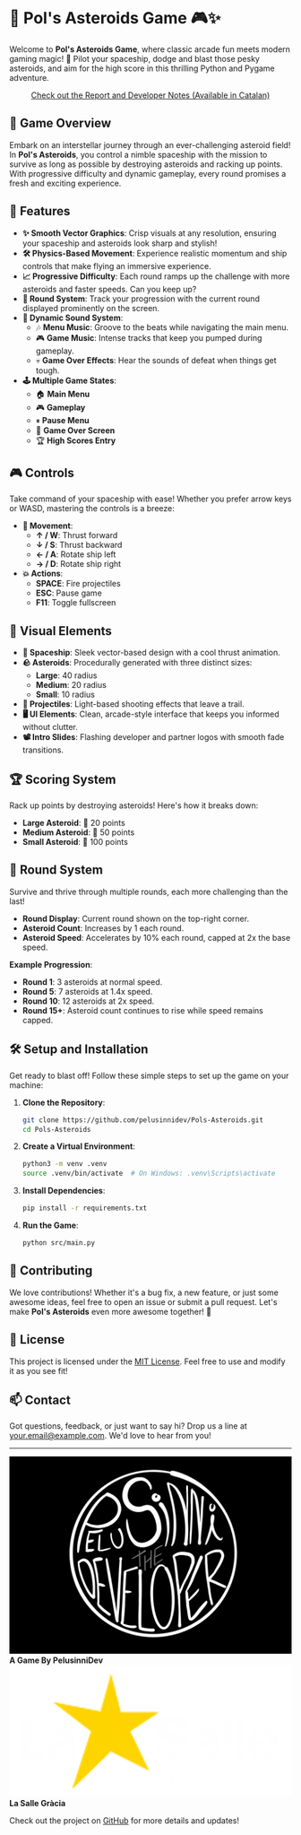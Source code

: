 # 🚀 Pol's Asteroids Game 🎮✨

Welcome to **Pol's Asteroids Game**, where classic arcade fun meets modern gaming magic! 🌟 Pilot your spaceship, dodge and blast those pesky asteroids, and aim for the high score in this thrilling Python and Pygame adventure.

<div align="center">
  <a href="https://pelusinnidev.craft.me/AsteroidsGame">Check out the Report and Developer Notes (Available in Catalan)</a>
</div>

## 🌌 Game Overview

Embark on an interstellar journey through an ever-challenging asteroid field! In **Pol's Asteroids**, you control a nimble spaceship with the mission to survive as long as possible by destroying asteroids and racking up points. With progressive difficulty and dynamic gameplay, every round promises a fresh and exciting experience.

## 🚀 Features

- **✨ Smooth Vector Graphics**: Crisp visuals at any resolution, ensuring your spaceship and asteroids look sharp and stylish!
- **🛠 Physics-Based Movement**: Experience realistic momentum and ship controls that make flying an immersive experience.
- **📈 Progressive Difficulty**: Each round ramps up the challenge with more asteroids and faster speeds. Can you keep up?
- **🔢 Round System**: Track your progression with the current round displayed prominently on the screen.
- **🎵 Dynamic Sound System**:
  - 🎶 **Menu Music**: Groove to the beats while navigating the main menu.
  - 🎮 **Game Music**: Intense tracks that keep you pumped during gameplay.
  - 💀 **Game Over Effects**: Hear the sounds of defeat when things get tough.
- **🕹 Multiple Game States**:
  - 🏠 **Main Menu**
  - 🎮 **Gameplay**
  - ⏸ **Pause Menu**
  - 🛑 **Game Over Screen**
  - 🏆 **High Scores Entry**
  
## 🎮 Controls

Take command of your spaceship with ease! Whether you prefer arrow keys or WASD, mastering the controls is a breeze:

- **🚀 Movement**:
  - **↑ / W**: Thrust forward
  - **↓ / S**: Thrust backward
  - **← / A**: Rotate ship left
  - **→ / D**: Rotate ship right
- **💥 Actions**:
  - **SPACE**: Fire projectiles
  - **ESC**: Pause game
  - **F11**: Toggle fullscreen

## 🎨 Visual Elements

- **🚀 Spaceship**: Sleek vector-based design with a cool thrust animation.
- **🪨 Asteroids**: Procedurally generated with three distinct sizes:
  - **Large**: 40 radius
  - **Medium**: 20 radius
  - **Small**: 10 radius
- **💫 Projectiles**: Light-based shooting effects that leave a trail.
- **🖥 UI Elements**: Clean, arcade-style interface that keeps you informed without clutter.
- **📽 Intro Slides**: Flashing developer and partner logos with smooth fade transitions.

## 🏆 Scoring System

Rack up points by destroying asteroids! Here's how it breaks down:

- **Large Asteroid**: 🥉 20 points
- **Medium Asteroid**: 🥈 50 points
- **Small Asteroid**: 🥇 100 points

## 🔄 Round System

Survive and thrive through multiple rounds, each more challenging than the last!

- **Round Display**: Current round shown on the top-right corner.
- **Asteroid Count**: Increases by 1 each round.
- **Asteroid Speed**: Accelerates by 10% each round, capped at 2x the base speed.
  
**Example Progression**:
- **Round 1**: 3 asteroids at normal speed.
- **Round 5**: 7 asteroids at 1.4x speed.
- **Round 10**: 12 asteroids at 2x speed.
- **Round 15+**: Asteroid count continues to rise while speed remains capped.

## 🛠 Setup and Installation

Get ready to blast off! Follow these simple steps to set up the game on your machine:

1. **Clone the Repository**:
    ```bash
    git clone https://github.com/pelusinnidev/Pols-Asteroids.git
    cd Pols-Asteroids
    ```
2. **Create a Virtual Environment**:
    ```bash
    python3 -m venv .venv
    source .venv/bin/activate  # On Windows: .venv\Scripts\activate
    ```
3. **Install Dependencies**:
    ```bash
    pip install -r requirements.txt
    ```
4. **Run the Game**:
    ```bash
    python src/main.py
    ```

## 🎉 Contributing

We love contributions! Whether it's a bug fix, a new feature, or just some awesome ideas, feel free to open an issue or submit a pull request. Let's make **Pol's Asteroids** even more awesome together! 🤝

## 📜 License

This project is licensed under the [MIT License](LICENSE). Feel free to use and modify it as you see fit!

## 📫 Contact

Got questions, feedback, or just want to say hi? Drop us a line at [your.email@example.com](mailto:your.email@example.com). We'd love to hear from you!

---

![Developer](https://github.com/pelusinnidev/Pols-Asteroids/blob/main/src/assets/images/developer_logo.jpg?raw=true)  
**A Game By PelusinniDev**  
![La Salle Gràcia](https://github.com/pelusinnidev/Pols-Asteroids/blob/main/src/assets/images/lasalle_logo.jpg?raw=true)  
**La Salle Gràcia**

Check out the project on [GitHub](https://github.com/pelusinnidev/Pols-Asteroids) for more details and updates!